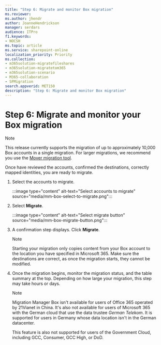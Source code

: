 ```yaml
---
title: "Step 6: Migrate and monitor Box migration"
ms.reviewer: 
ms.author: jhendr
author: JoanneHendrickson
manager: serdars
audience: ITPro
f1.keywords:
- NOCSH
ms.topic: article
ms.service: sharepoint-online
localization_priority: Priority
ms.collection: 
- m365solution-migratefileshares
- m365solution-migratetom365
- m365solution-scenario
- M365-collaboration
- SPMigration
search.appverid: MET150
description: "Step 6: Migrate and monitor Box migration"
---
```

# Step 6:  Migrate and monitor your Box migration

> [!Note]
> This release currently supports the migration of up to approximately 10,000 Box accounts in a single migration. For larger migrations, we recommend you use the [Mover migration tool](https://Mover.io).


Once have reviewed the accounts, confirmed the destinations, correctly mapped identities, you are ready to migrate.

1. Select the accounts to migrate.

    :::image type="content" alt-text="Select accounts to migrate" source="media/mm-box-select-to-migrate.png":::

2. Select **Migrate**.

    :::image type="content" alt-text="Select migrate button" source="media/mm-box-migrate-button.png":::

3.  A confirmation step displays.  Click **Migrate**.  

    > [!Note]
    > Starting your migration only copies content from your Box account to the location you have specified in Microsoft 365.  Make sure the destinations are correct, as once the migration starts, they cannot be modified.

4.  Once the migration begins, monitor the migration status, and the table summary at the top.  Depending on how large your migration, this step may take hours or days.

    > [!NOTE]
    > Migration Manager Box isn't available for users of Office 365 operated by 21Vianet in China. It's also not available for users of Microsoft 365 with the German cloud that use the data trustee *German Telekom*. It is supported for users in Germany whose data location isn't in the German datacenter.
    >
    > This feature is also not supported for users of the Government Cloud, including GCC, Consumer, GCC High, or DoD.
